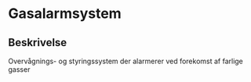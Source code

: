 # Gasalarmsystem

## Beskrivelse

Overvågnings- og styringssystem der alarmerer ved forekomst af farlige gasser
